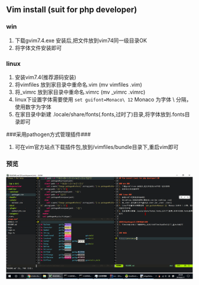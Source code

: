 ## Vim install (suit for php developer) ##

### win ###
1. 下载gvim7.4.exe 安装后,把文件放到vim74同一级目录OK
2. 将字体文件安装即可

### linux ###
1. 安装vim7.4(推荐源码安装)
2. 将vimfiles 放到家目录中重命名.vim (mv vimfiles .vim)
3. 将_vimrc 放到家目录中重命名.vimrc (mv _vimrc .vimrc)
4. linux下设置字体需要使用 `set guifont=Monaco\ 12` Monaco 为字体 \ 分隔，使用数字为字体
5. 在家目录中新建 .locale/share/fonts(.fonts,过时了)目录,将字体放到.fonts目录即可


###采用pathogen方式管理插件###
1. 可在vim官方站点下载插件包,放到/vimfiles/bundle目录下,重启vim即可


### 预览

![预览](preview.png)
